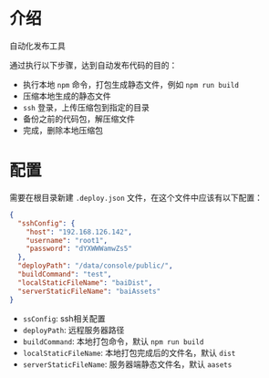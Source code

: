 # 介绍
自动化发布工具

通过执行以下步骤，达到自动发布代码的目的：

* 执行本地 `npm` 命令，打包生成静态文件，例如 `npm run build`
* 压缩本地生成的静态文件
* `ssh` 登录，上传压缩包到指定的目录
* 备份之前的代码包，解压缩文件
* 完成，删除本地压缩包

# 配置

需要在根目录新建 `.deploy.json` 文件，在这个文件中应该有以下配置：

```json
{
  "sshConfig": {
    "host": "192.168.126.142",
    "username": "root1",
    "password": "dYXWWWamwZs5"
  },
  "deployPath": "/data/console/public/",
  "buildCommand": "test",
  "localStaticFileName": "baiDist",
  "serverStaticFileName": "baiAssets"
}
```

* `ssConfig`: ssh相关配置
* `deployPath`: 远程服务器路径
* `buildCommand`: 本地打包命令，默认 `npm run build`
* `localStaticFileName`: 本地打包完成后的文件名，默认 `dist`
* `serverStaticFileName`: 服务器端静态文件名，默认 `aasets`

